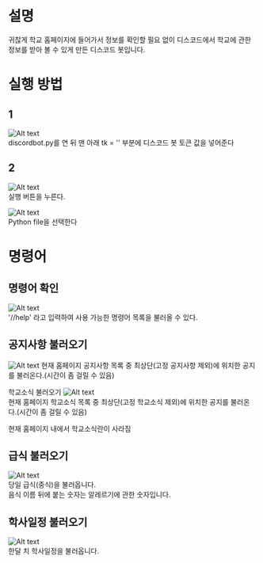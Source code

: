 설명
===
귀찮게 학교 홈페이지에 들어가서 정보를 확인할 필요 없이 디스코드에서 학교에 관한 정보를 받아 볼 수 있게 만든 디스코드 봇입니다. 

실행 방법
===
1
--
![Alt text](https://cdn.discordapp.com/attachments/872469986306838529/872470000898801674/unknown.png)   
discordbot.py를 연 뒤 맨 아래 tk = '' 부분에 디스코드 봇 토큰 값을 넣어준다

2
--
![Alt text](https://cdn.discordapp.com/attachments/872469986306838529/872471276520898571/unknown.png)   
실행 버튼을 누른다.   
   
![Alt text](https://cdn.discordapp.com/attachments/872469986306838529/872471110120263710/unknown.png)   
Python file을 선택한다

명령어
=====
명령어 확인
--
![Alt text](https://cdn.discordapp.com/attachments/872469986306838529/872472868708028477/unknown.png)   
'//help' 라고 입력하여 사용 가능한 명령어 목록을 불러올 수 있다.   

공지사항 불러오기
--
![Alt text](https://cdn.discordapp.com/attachments/872469986306838529/872473208484429865/unknown.png) 
현재 홈페이지 공지사항 목록 중 최상단(고정 공지사항 제외)에 위치한 공지를 불러온다.(시간이 좀 걸릴 수 있음)   

학교소식 불러오기
![Alt text](https://cdn.discordapp.com/attachments/872469986306838529/872473659191746681/unknown.png)   
현재 홈페이지 학교소식 목록 중 최상단(고정 학교소식 제외)에 위치한 공지를 불러온다.(시간이 좀 걸릴 수 있음)    
   
     
현재 홈페이지 내에서 학교소식란이 사라짐

급식 불러오기
--
![Alt text](https://cdn.discordapp.com/attachments/872469986306838529/872474202916151346/unknown.png)   
당일 급식(중식)을 불러옵니다.   
음식 이름 뒤에 붙는 숫자는 알레르기에 관한 숫자입니다.

학사일정 불러오기
-- 
![Alt text](https://cdn.discordapp.com/attachments/872469986306838529/872475006771286036/unknown.png)   
한달 치 학사일정을 불러옵니다.
